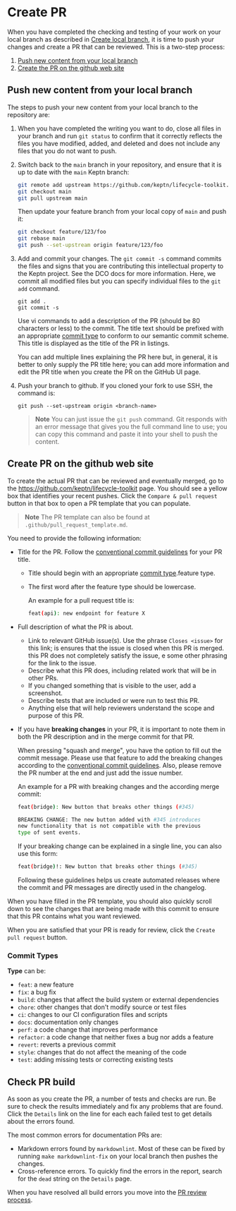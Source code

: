 # Create PR

When you have completed the checking and testing of your work
on your local branch as described in
[Create local branch](../branch-create),
it is time to push your changes and create a PR that can be reviewed.
This is a two-step process:

1. [Push new content from your local branch](#push-new-content-from-your-local-branch)
1. [Create the PR on the github web site](#create-pr-on-the-github-web-site)

## Push new content from your local branch

The steps to push your new content from your local branch
to the repository are:

1. When you have completed the writing you want to do,
   close all files in your branch and run `git status` to confirm
   that it correctly reflects the files you have modified, added, and deleted
   and does not include any files that you do not want to push.

1. Switch back to the `main` branch in your repository,
   and ensure that it is up to date
   with the `main` Keptn branch:

   ```bash
   git remote add upstream https://github.com/keptn/lifecycle-toolkit.git
   git checkout main
   git pull upstream main
   ```

   Then update your feature branch from your local copy of `main` and push it:

   ```bash
   git checkout feature/123/foo
   git rebase main
   git push --set-upstream origin feature/123/foo
   ```

1. Add and commit your changes.
   The `git commit -s` command commits the files
   and signs that you are contributing this intellectual property
   to the Keptn project.
   See the DCO docs for more information.
   Here, we commit all modified files but you can specify individual files
   to the `git add` command.

   ```console
   git add .
   git commit -s
   ```

   Use vi commands to add a description of the PR
   (should be 80 characters or less) to the commit.
   The title text should be prefixed with an appropriate
   [commit type](#commit-types)
   to conform to our semantic commit scheme.
   This title is displayed as the title of the PR in listings.

   You can add multiple lines explaining the PR here but, in general,
   it is better to only supply the PR title here;
   you can add more information and edit the PR title
   when you create the PR on the GitHub UI page.

1. Push your branch to github.
   If you cloned your fork to use SSH, the command is:

      ```console
      git push --set-upstream origin <branch-name>
      ```

      > **Note**
      You can just issue the `git push` command.
      Git responds with an error message
      that gives you the full command line to use;
      you can copy this command and paste it into your shell to push the content.

## Create PR on the github web site

To create the actual PR that can be reviewed
and eventually merged, go to the
<https://github.com/keptn/lifecycle-toolkit> page.
You should see a yellow box that identifies your recent pushes.
Click the `Compare & pull request` button in that box
to open a PR template that you can populate.

> **Note**
  The PR template can also be found at `.github/pull_request_template.md`.

You need to provide the following information:

* Title for the PR.
   Follow the
  [conventional commit guidelines](https://www.conventionalcommits.org/en/v1.0.0/)
  for your PR title.
  * Title should begin with an appropriate
    [commit type](#commit-types).feature type.
  * The first word after the feature type should be lowercase.

    An example for a pull request title is:

    ```bash
    feat(api): new endpoint for feature X
    ```

* Full description of what the PR is about.

  * Link to relevant GitHub issue(s).
     Use the phrase `Closes <issue>` for this link;
       is ensures that the issue is closed when this PR is merged.
        this PR does not completely satisfy the issue,
       e some other phrasing for the link to the issue.
  * Describe what this PR does,
    including related work that will be in other PRs.
  * If you changed something that is visible to the user,
    add a screenshot.
  * Describe tests that are included or were run to test this PR.
  * Anything else that will help reviewers understand
    the scope and purpose of this PR.

* If you have **breaking changes** in your PR,
  it is important to note them in both the PR description
  and in the merge commit for that PR.

   When pressing "squash and merge",
   you have the option to fill out the commit message.
   Please use that feature to add the breaking changes according to the
   [conventional commit guidelines](https://www.conventionalcommits.org/en/v1.0.0/).
   Also, please remove the PR number at the end and just add the issue number.

   An example for a PR with breaking changes and the according merge commit:

   ```bash
   feat(bridge): New button that breaks other things (#345) 

   BREAKING CHANGE: The new button added with #345 introduces
   new functionality that is not compatible with the previous
   type of sent events.
   ```

   If your breaking change can be explained in a single line,
   you can also use this form:

   ```bash
   feat(bridge)!: New button that breaks other things (#345)
   ```

   Following these guidelines helps us create automated releases
   where the commit and PR messages are directly used in the changelog.

When you have filled in the PR template,
you should also quickly scroll down to see the changes
that are being made with this commit
to ensure that this PR contains what you want reviewed.

When you are satisfied that your PR is ready for review,
click the `Create pull request` button.

### Commit Types

**Type** can be:

* `feat`: a new feature
* `fix`: a bug fix
* `build`: changes that affect the build system or external dependencies
* `chore`: other changes that don't modify source or test files
* `ci`: changes to our CI configuration files and scripts
* `docs`: documentation only changes
* `perf`: a code change that improves performance
* `refactor`: a code change that neither fixes a bug nor adds a feature
* `revert`: reverts a previous commit
* `style`: changes that do not affect the meaning of the code
* `test`: adding missing tests or correcting existing tests

## Check PR build

As soon as you create the PR,
a number of tests and checks are run.
Be sure to check the results immediately
and fix any problems that are found.
Click the `Details` link on the line for each each failed test
to get details about the errors found.

The most common errors for documentation PRs are:

* Markdown errors found by `markdownlint`.
  Most of these can be fixed
  by running `make markdownlint-fix` on your local branch
  then pushes the changes.
* Cross-reference errors.
  To quickly find the errors in the report,
  search for the `dead` string on the `Details` page.

When you have resolved all build errors
you move into the
[PR review process](../review).
